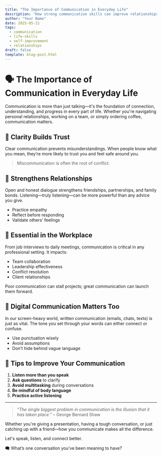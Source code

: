 ```yaml
---
title: "The Importance of Communication in Everyday Life"
description: "How strong communication skills can improve relationships, work, and well-being."
author: "Your Name"
date: 2025-05-21
tags: 
  - communication
  - life-skills
  - self-improvement
  - relationships
draft: false
template: blog-post.html
---
```


# 🗣️ The Importance of Communication in Everyday Life

Communication is more than just talking—it's the foundation of connection, understanding, and progress in every part of life. Whether you're navigating personal relationships, working on a team, or simply ordering coffee, communication matters.

## 🧠 Clarity Builds Trust

Clear communication prevents misunderstandings. When people know what you mean, they’re more likely to trust you and feel safe around you.

> Miscommunication is often the root of conflict.

## 👥 Strengthens Relationships

Open and honest dialogue strengthens friendships, partnerships, and family bonds. Listening—truly listening—can be more powerful than any advice you give.

- Practice empathy
- Reflect before responding
- Validate others’ feelings

## 💼 Essential in the Workplace

From job interviews to daily meetings, communication is critical in any professional setting. It impacts:

- Team collaboration
- Leadership effectiveness
- Conflict resolution
- Client relationships

Poor communication can stall projects; great communication can launch them forward.

## 📱 Digital Communication Matters Too

In our screen-heavy world, written communication (emails, chats, texts) is just as vital. The tone you set through your words can either connect or confuse.

- Use punctuation wisely
- Avoid assumptions
- Don’t hide behind vague language

## 🎯 Tips to Improve Your Communication

1. **Listen more than you speak**
2. **Ask questions** to clarify
3. **Avoid multitasking** during conversations
4. **Be mindful of body language**
5. **Practice active listening**

---

> _“The single biggest problem in communication is the illusion that it has taken place.”_ – George Bernard Shaw

Whether you're giving a presentation, having a tough conversation, or just catching up with a friend—how you communicate makes all the difference.

Let's speak, listen, and connect better.

🗨️ What’s one conversation you’ve been meaning to have?
